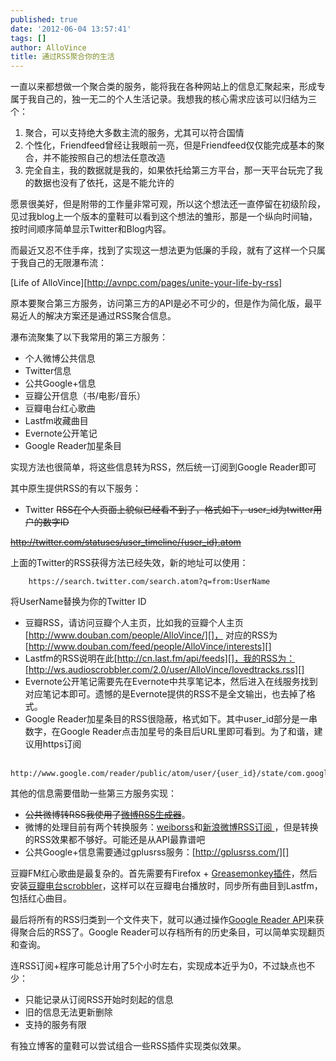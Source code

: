 ```yaml
---
published: true
date: '2012-06-04 13:57:41'
tags: []
author: AlloVince
title: 通过RSS聚合你的生活
---
```


一直以来都想做一个聚合类的服务，能将我在各种网站上的信息汇聚起来，形成专属于我自己的，独一无二的个人生活记录。我想我的核心需求应该可以归结为三个：

1.  聚合，可以支持绝大多数主流的服务，尤其可以符合国情
2.  个性化，Friendfeed曾经让我眼前一亮，但是Friendfeed仅仅能完成基本的聚合，并不能按照自己的想法任意改造
3.  完全自主，我的数据就是我的，如果依托给第三方平台，那一天平台玩完了我的数据也没有了依托，这是不能允许的

愿景很美好，但是附带的工作量非常可观，所以这个想法还一直停留在初级阶段，见过我blog上一个版本的童鞋可以看到这个想法的雏形，那是一个纵向时间轴，按时间顺序简单显示Twitter和Blog内容。

而最近又忍不住手痒，找到了实现这一想法更为低廉的手段，就有了这样一个只属于我自己的无限瀑布流：

[Life of AlloVince][http://avnpc.com/pages/unite-your-life-by-rss]

原本要聚合第三方服务，访问第三方的API是必不可少的，但是作为简化版，最平易近人的解决方案还是通过RSS聚合信息。

瀑布流聚集了以下我常用的第三方服务：

-   个人微博公共信息
-   Twitter信息
-   公共Google+信息
-   豆瓣公开信息（书/电影/音乐）
-   豆瓣电台红心歌曲
-   Lastfm收藏曲目
-   Evernote公开笔记
-   Google Reader加星条目

实现方法也很简单，将这些信息转为RSS，然后统一订阅到Google Reader即可

其中原生提供RSS的有以下服务：

-   Twitter
    <del>RSS在个人页面上貌似已经看不到了，格式如下，user\_id为twitter用户的数字ID</del>
    
<del>http://twitter.com/statuses/user_timeline/{user_id}.atom</del>

上面的Twitter的RSS获得方法已经失效，新的地址可以使用：

```
    https://search.twitter.com/search.atom?q=from:UserName
```

将UserName替换为你的Twitter ID

-   豆瓣RSS，请访问豆瓣个人主页，比如我的豆瓣个人主页
    [http://www.douban.com/people/AlloVince/][]，
    对应的RSS为[http://www.douban.com/feed/people/AlloVince/interests][]
-   Lastfm的RSS说明在此[http://cn.last.fm/api/feeds][]，我的RSS为：[http://ws.audioscrobbler.com/2.0/user/AlloVince/lovedtracks.rss][]
-   Evernote公开笔记需要先在Evernote中共享笔记本，然后进入在线服务找到对应笔记本即可。遗憾的是Evernote提供的RSS不是全文输出，也去掉了格式。
-   Google
    Reader加星条目的RSS很隐蔽，格式如下。其中user\_id部分是一串数字，在Google
    Reader点击加星号的条目后URL里即可看到。为了和谐，建议用https订阅

```
    http://www.google.com/reader/public/atom/user/{user_id}/state/com.google/starred。 
```

其他的信息需要借助一些第三方服务实现：

-   <del>公共微博转RSS我使用了[微博RSS生成器][]</del>。
-   微博的处理目前有两个转换服务：[weiborss](http://weiborss.com/)和[新浪微博RSS订阅
](http://rssgen.sharingmadeeasy.com/)，但是转换的RSS效果都不够好。可能还是从API最靠谱吧
-   公共Google+信息需要通过gplusrss服务：[http://gplusrss.com/][]

豆瓣FM红心歌曲是最复杂的。首先需要有Firefox +
[Greasemonkey插件][]，然后安装[豆瓣电台scrobbler][]，这样可以在豆瓣电台播放时，同步所有曲目到Lastfm，包括红心曲目。

最后将所有的RSS归类到一个文件夹下，就可以通过操作[Google Reader
API][]来获得聚合后的RSS了。Google Reader可以存档所有的历史条目，可以简单实现翻页和查询。

连RSS订阅+程序可能总计用了5个小时左右，实现成本近乎为0，不过缺点也不少：

-   只能记录从订阅RSS开始时刻起的信息
-   旧的信息无法更新删除
-   支持的服务有限

有独立博客的童鞋可以尝试组合一些RSS插件实现类似效果。


  [Life of AlloVince]: /life "http://avnpc.com/life"
  [http://www.douban.com/people/AlloVince/]: http://www.douban.com/people/AlloVince/
    "http://www.douban.com/people/AlloVince/"
  [http://www.douban.com/feed/people/AlloVince/interests]: http://www.douban.com/feed/people/AlloVince/interests
    "http://www.douban.com/feed/people/AlloVince/interests"
  [http://cn.last.fm/api/feeds]: http://cn.last.fm/api/feeds
    "http://cn.last.fm/api/feeds"
  [http://ws.audioscrobbler.com/2.0/user/AlloVince/lovedtracks.rss]: http://ws.audioscrobbler.com/2.0/user/AlloVince/lovedtracks.rss
    "http://ws.audioscrobbler.com/2.0/user/AlloVince/lovedtracks.rss"
  [微博RSS生成器]: http://ishow.sinaapp.com/rss.php
    "http://ishow.sinaapp.com/rss.php"
  [http://gplusrss.com/]: http://gplusrss.com/ "http://gplusrss.com/"
  [Greasemonkey插件]: http://www.greasespot.net/
    "http://www.greasespot.net/"
  [豆瓣电台scrobbler]: http://userscripts.org/scripts/show/98833
    "http://userscripts.org/scripts/show/98833"
  [Google Reader API]: http://code.google.com/p/pyrfeed/wiki/GoogleReaderAPI
    "http://code.google.com/p/pyrfeed/wiki/GoogleReaderAPI"


